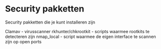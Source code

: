 # Security pakketten

Security pakketten die je kunt installeren zijn

   Clamav - virusscanner 
   rkhunter/chkrootkit - scripts waarmee rootkits te detecteren zijn
   nmap_local - script waarmee de eigen interface te scannen zijn op open ports



